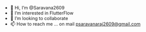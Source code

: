 - 👋 Hi, I’m @Saravana2609
- 👀 I’m interested in FlutterFlow
- 💞️ I’m looking to collaborate 
- 📫 How to reach me ... on mail psaravanaraj2609@gmail.com
